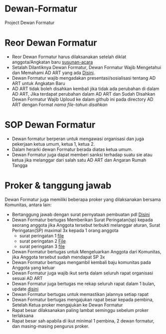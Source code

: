 # Dewan-Formatur
Project Dewan Formatur

# Reor Dewan Formatur
- Reor Dewan Formatur harus dilaksanakan setelah diklat anggota/Angkatan baru [susunan-acara](https://view.officeapps.live.com/op/view.aspx?src=https%3A%2F%2Fraw.githubusercontent.com%2FFor-Kits%2FDewan-Formatur%2Fmain%2Fsurat%2FSusunan%2520Acara%2520Reor%2520Formatur%2520Komunitas%2520IT.docx&wdOrigin=BROWSELINK)
- Setalah Dilantiknya Dewan Formatur, Dewan Formatur Wajib Mengetahui dan Memahami AD ART yang ada [Disini](https://github.com/For-Kits/Dewan-Formatur).
- Dewan Formatur wajib mengadakan presentasi/sosialisasi tentang AD ART untuk Angkatan Baru
- AD ART tidak boleh disahkan kembali jika tidak ada perubahan di dalam AD ART, Jika terdapat perubahan dalam AD ART dan Sudah Disahkan Dewan Formatur Wajib Uploud ke dalam github ini pada directory AD ART dengan Format *nama file*-*tahun disahkan*

# SOP Dewan Formatur
- Dewan formatur berperan untuk mengawasi organisasi dan juga pekerjaan ketua umum, ketua 1, ketua 2. 
- Dalam herarki dewan Formatur berada diatas ketua umum.
- Dewan Formatur juga dapat memberi sanksi terhadap suatu sie atau ketua jika melanggar dari salah satu AD ART dan Angaran Rumah Tangga

# Proker & tanggung jawab
Dewan Formatur juga memiliki beberapa proker yang dilaksanakan bersama Komunitas, antara lain:
- Bertanggung jawab dengan surat pernyataan pembuatan pdl [Disini](https://github.com/For-Kits/Dewan-Formatur/blob/main/surat/Surat%20Pernyataan-PDL.docx)
- Dewan Formatur bertugas Memberikan Surat Peringatan(sp) kepada seorang anggota jika Anggota tersebut terbukti melanggar aturan, Surat Peringatan(SP) maximal 3x kepada 1 orang anggota
  - surat peringatan 1 [file](https://view.officeapps.live.com/op/view.aspx?src=https%3A%2F%2Fraw.githubusercontent.com%2FFor-Kits%2FDewan-Formatur%2Fmain%2Fsurat%2FSurat%2520Peringatan-1.doc&wdOrigin=BROWSELINK)
  - surat peringatan 2 [File](https://view.officeapps.live.com/op/view.aspx?src=https%3A%2F%2Fraw.githubusercontent.com%2FFor-Kits%2FDewan-Formatur%2Fmain%2Fsurat%2FSurat%2520Peringatan-2.doc&wdOrigin=BROWSELINK)
  - surat peringatan 3 [file](https://view.officeapps.live.com/op/view.aspx?src=https%3A%2F%2Fraw.githubusercontent.com%2FFor-Kits%2FDewan-Formatur%2Fmain%2Fsurat%2FSurat%2520peringatan3.docx&wdOrigin=BROWSELINK)
- Dewan Formatur bertugas untuk Mengeluarkan Anggota dari Komunitas, jika Anggota tersebut sudah mendapat SP 3x
- Dewan Formatur bertugas mengambil kembali baju komunitas pada Anggota yang keluar
- Dewan Formatur juga wajib ikut serta dalam seluruh rapat organisasi sesuai AD ART
- Dewan Formatur juga bertugas me rekap seluruh rapat dalam 1 bulan, update [disini](https://docs.google.com/spreadsheets/d/1w5jbG2OFM_LiTYv2kX-G9xt053RIlWVw1OO4dsgo8TA/edit#gid=0)
- Dewan Formatur bertugas untuk memastikan jalannya setiap rapat
- Dewan Formatur bertugas mengajukan rapat besar kepada pembina, Setelah Ketua proker mengajukan ke Dewan Formatur
- Rapat besar dilaksanakan paling lambat seminggu sebelum proker terlaksana
- Rapat besar sah apabila di ikut minimal 1 pembina, 2 dewan formatur, dan masing-masing pengurus proker.
